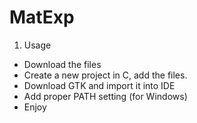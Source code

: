 # MatExp

1. Usage
- Download the files
- Create a new project in C, add the files.
- Download GTK and import it into IDE
- Add proper PATH setting (for Windows)
- Enjoy
